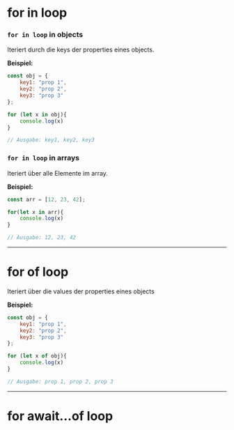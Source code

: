 # for in loop

### `for in loop` in objects

Iteriert durch die keys der properties eines objects.

**Beispiel:**
```javascript
const obj = {
	key1: "prop 1",
	key2: "prop 2",
	key3: "prop 3"
};

for (let x in obj){
	console.log(x)
}

// Ausgabe: key1, key2, key3
```


### `for in loop` in arrays

Iteriert über alle Elemente im array.

**Beispiel:**
```javascript
const arr = [12, 23, 42];

for(let x in arr){
	console.log(x)
}

// Ausgabe: 12, 23, 42
```


---

# for of loop

Iteriert über die values der properties eines objects

**Beispiel:**
```javascript
const obj = {
	key1: "prop 1",
	key2: "prop 2",
	key3: "prop 3"
};

for (let x of obj){
	console.log(x)
}

// Ausgabe: prop 1, prop 2, prop 3
```

---

# for await...of loop


